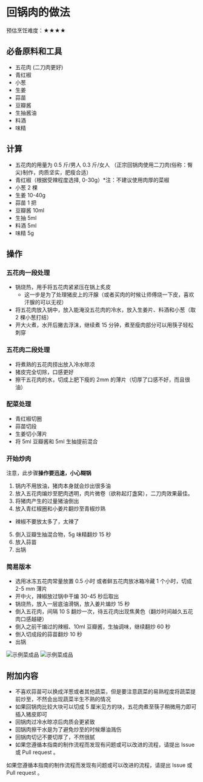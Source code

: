 # 回锅肉的做法

预估烹饪难度：★★★★

## 必备原料和工具

- 五花肉 (二刀肉更好)
- 青红椒
- 小葱
- 生姜
- 蒜苗
- 豆瓣酱
- 生抽酱油
- 料酒
- 味精

## 计算

- 五花肉的用量为 0.5 斤/男人 0.3 斤/女人 （正宗回锅肉使用二刀肉(俗称：臀尖)制作，肉质坚实，肥瘦合适）
- 青红椒（根据受辣程度选择, 0-30g）*注：不建议使用肉厚的菜椒
- 小葱 2 棵
- 生姜 10-40g
- 蒜苗 1 把
- 豆瓣酱 10ml
- 生抽 5ml
- 料酒 5ml
- 味精 5g

## 操作

### 五花肉一段处理

- 锅烧热，用手将五花肉紧紧压在锅上炙皮
  - 这一步是为了处理猪皮上的汗腺（或者买肉的时候让师傅烧一下皮，喜欢汗腺的可以无视）
- 将五花肉放入锅中，放入能淹没五花肉的冷水，放入生姜片、料酒和小葱（取 2 棵小葱打结）
- 开大火煮，水开后撇去浮沫，继续煮 15 分钟，煮至瘦肉部分可以用筷子轻松刺穿

### 五花肉二段处理

- 将煮熟的五花肉捞出放入冷水晾凉
- 猪皮完全切除，口感更好
- 擦干五花肉的水，切成上肥下瘦的 2mm 的薄片（切厚了口感不好，而且很油）

### 配菜处理

- 青红椒切圈
- 蒜苗切段
- 生姜切小薄片
- 将 5ml 豆瓣酱和 5ml 生抽提前混合

### 开始炒肉

注意，此步骤**操作要迅速，小心糊锅**

1. 锅内不用放油，猪肉本身就会炒出很多油
2. 放入五花肉煸炒至肥肉透明，肉片微卷（欲称起灯盏窝），二刀肉效果最佳。
3. 将猪肉产生的过量猪油倒出
4. 放入青红椒圈和小姜片翻炒至青椒炒熟
  - 辣椒不要放太多了，太辣了
5. 倒入豆瓣生抽混合物，5g 味精翻炒 15 秒
6. 放入蒜苗
7. 出锅

### 简易版本

- 选用冰冻五花肉常量放置 0.5 小时 或者鲜五花肉放冰箱冷藏 1 个小时，切成 2-5 mm 薄片
- 开中火，辣椒放过锅中干煸 30-45 秒后取出
- 锅烧热，放入一层底油滑锅，放入姜片煸炒 15 秒
- 倒入五花肉，间隔 10 S 翻炒一次，待五花肉出现焦黄色（翻炒时间越久五花肉口感越硬）
- 倒入之前干煸过的辣椒、10ml 豆瓣酱，生抽调味，继续翻炒 60 秒
- 倒入切成段的蒜苗翻炒 10 秒
- 出锅

![示例菜成品](./1.jpeg)
![示例菜成品](./2.jpeg)

## 附加内容

- 不喜欢蒜苗可以换成洋葱或者其他蔬菜，但是要注意蔬菜的易熟程度将蔬菜提前炒至，不然会出现蔬菜半生不熟的情况
- 如果回锅肉比较大块可以切成 5 厘米见方的块，五花肉煮至筷子稍微用力即可插入猪皮即可
- 回锅肉过冷水晾凉后肉质会更紧致
- 回锅肉擦干水是为了避免炒至的时候爆油溅伤
- 回锅肉切记不要切厚了，不然很腻
- 如果您遵循本指南的制作流程而发现有问题或可以改进的流程，请提出 Issue 或 Pull request 。

如果您遵循本指南的制作流程而发现有问题或可以改进的流程，请提出 Issue 或 Pull request 。
